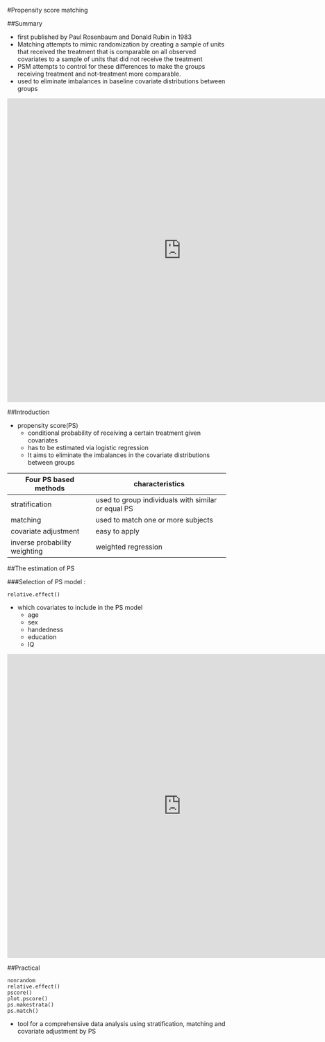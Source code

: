 #Propensity score matching


##Summary

* first published by Paul Rosenbaum and Donald Rubin in 1983
* Matching attempts to mimic randomization by creating a sample of units that received the treatment that is comparable on all observed covariates to a sample of units that did not receive the treatment
* PSM attempts to control for these differences to make the groups receiving treatment and not-treatment more comparable.
* used to eliminate imbalances in baseline covariate distributions between groups

<iframe width="800" height="700" src="http://en.wikipedia.org/wiki/Propensity_score_matching" frameborder="0" allowfullscreen></iframe>



##Introduction

- propensity score(PS)
    - conditional probability of receiving a certain treatment given covariates
    - has to be estimated via logistic regression
    - It aims to eliminate the imbalances in the covariate distributions between groups

Four PS based methods | characteristics
---|---
stratification|used to group individuals with similar or equal PS
matching|used to match one or more subjects
covariate adjustment|easy to apply
inverse probability weighting|weighted regression


##The estimation of PS

###Selection of PS model :

    relative.effect()

- which covariates to include in the PS model
    - age
    - sex
    - handedness
    - education
    - IQ

    




<iframe width="800" height="700" src="http://cran.at.r-project.org/web/packages/nonrandom/vignettes/nonrandom.pdf" frameborder="0" allowfullscreen></iframe>

##Practical
    
    nonrandom
    relative.effect()
    pscore()
    plot.pscore()
    ps.makestrata()
    ps.match()

* tool for a comprehensive data analysis using stratification, matching and covariate adjustment by PS


